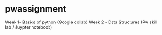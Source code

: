 # pwassignment

Week 1- Basics of python (Google collab)
Week 2 - Data Structures (Pw skill lab / Juypter notebook)
